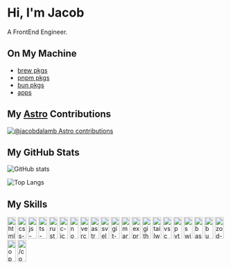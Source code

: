 # Hi, I'm Jacob

A FrontEnd Engineer.

## On My Machine

- [brew pkgs](https://gist.github.com/jacobdalamb/c78ec2de742a2044eb37e196e26d6152)
- [pnpm pkgs](https://gist.github.com/jacobdalamb/6d5a496e5b38373d7c37f5098b78ac0a)
- [bun pkgs](https://gist.github.com/jacobdalamb/501c9c7fa029801e72d2328c06280d18)
- [apps](https://gist.github.com/jacobdalamb/57a442c95e868894e657202d2feb2a8f)

## My [Astro](https://astro.build/) Contributions

[![@jacobdalamb Astro contributions](https://astro.badg.es/v2/contributor/jacobdalamb.svg)](https://astro.badg.es/contributor/jacobdalamb/)

## My GitHub Stats

![GitHub stats](https://github-readme-stats.vercel.app/api?username=jacobdalamb&theme=onedark)

![Top Langs](https://github-readme-stats.vercel.app/api/top-langs/?username=jacobdalamb&layout=compact&theme=onedark)

## My Skills

<div>
  <a href="https://es.wikipedia.org/wiki/HTML5"><img src="https://svgl.app/library/html5.svg" alt="html5-icon" width="20" height="50" loading="lazy" decoding="async"></a>
  <a href="https://es.wikipedia.org/wiki/CSS"><img src="https://svgl.app/library/css.svg" alt="css-icon" width="20" height="50" loading="lazy" decoding="async"></a>
  <a href="https://developer.mozilla.org/docs/Web/JavaScript"><img src="https://svgl.app/library/javascript.svg" alt="js-icon" width="20" height="50" loading="lazy" decoding="async"></a>
  <a href="https://www.typescriptlang.org/"><img src="https://svgl.app/library/typescript.svg" alt="ts-icon" width="20" height="50" loading="lazy" decoding="async"></a>
  <a href="https://www.rust-lang.org/"><img src="https://svgl.app/library/rust.svg" alt="rust-icon" width="20" height="50" loading="lazy" decoding="async"></a>
  <a href="https://en.wikipedia.org/wiki/C_(programming_language)"><img src="https://svgl.app/library/c.svg" alt="c-icon" width="20" height="50" loading="lazy" decoding="async"></a>
  <a href="https://nodejs.org/"><img src="https://svgl.app/library/nodejs.svg" alt="nodejs-icon" width="20" height="50" loading="lazy" decoding="async"></a>
  <a href="https://vercel.com/"><img src="https://svgl.app/library/vercel.svg" alt="vercel-icon" width="20" height="50" loading="lazy" decoding="async"></a>
  <a href="https://astro.build/"><img src="https://svgl.app/library/astro.svg" alt="astro-icon" width="20" height="50" loading="lazy" decoding="async"></a>
  <a href="https://svelte.dev/"><img src="https://svgl.app/library/svelte.svg" alt="svelte-icon" width="20" height="50" loading="lazy" decoding="async"></a>
  <a href="https://git-scm.com/"><img src="https://svgl.app/library/git.svg" alt="git-icon" width="20" height="50" loading="lazy" decoding="async"></a>
  <a href="https://www.markdownguide.org/"><img src="https://svgl.app/library/markdown.svg" alt="markdown-icon" width="20" height="50" loading="lazy" decoding="async"></a>
  <a href="https://expressjs.com/"><img src="https://svgl.app/library/expressjs.svg" alt="expressjs-icon" width="20" height="50" loading="lazy" decoding="async"></a>
  <a href="https://github.com/"><img src="https://svgl.app/library/github.svg" alt="github-icon" width="20" height="50" loading="lazy" decoding="async"></a>
  <a href="https://tailwindcss.com/"><img src="https://svgl.app/library/tailwindcss.svg" alt="tailwindcss-icon" width="20" height="50" loading="lazy" decoding="async"></a>
  <a href="https://code.visualstudio.com/"><img src="https://svgl.app/library/vscode.svg" alt="vscode-icon" width="20" height="50" loading="lazy" decoding="async"></a>
  <a href="https://www.python.org/"><img src="https://svgl.app/library/python.svg" alt="python-icon" width="20" height="50" loading="lazy" decoding="async"></a>
  <a href="https://swift.org/"><img src="https://svgl.app/library/swift.svg" alt="swift-icon" width="20" height="50" loading="lazy" decoding="async"></a>
  <a href="https://www.gnu.org/software/bash/"><img src="https://svgl.app/library/bash.svg" alt="bash-icon" width="20" height="50" loading="lazy" decoding="async"></a>
  <a href="https://bun.sh/"><img src="https://svgl.app/library/bun.svg" alt="bun-icon" width="20" height="50" loading="lazy" decoding="async"></a>
  <a href="https://zod.dev/"><img src="https://svgl.app/library/zod.svg" alt="zod-icon" width="20" height="50" loading="lazy" decoding="async"></a>
  <a href="https://openai.com/"><img src="https://svgl.app/library/openai.svg" alt="openai-icon" width="20" height="50" loading="lazy" decoding="async"></a>
  <a href="https://github.com/features/copilot"><img src="https://svgl.app/library/copilot.svg" alt="/copilot-icon" width="20" height="50" loading="lazy" decoding="async"></a>
</div>
